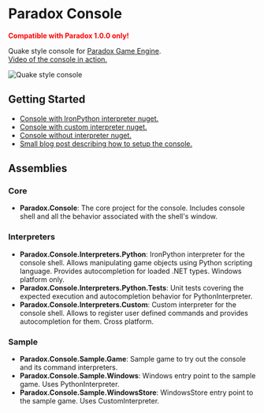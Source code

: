 Paradox Console
===============

<span style="color:red; font-weight:bold">Compatible with Paradox 1.0.0 only!</span>

Quake style console for [Paradox Game Engine](http://paradox3d.net/).<br/>
[Video of the console in action.](https://www.youtube.com/watch?v=oVWqy16W0ak)<br/>

![Quake style console](http://az695587.vo.msecnd.net/images/console.png)

## Getting Started

- [Console with IronPython interpreter nuget.](http://www.nuget.org/packages/Paradox.Console.PythonInterpreter)
- [Console with custom interpreter nuget.](http://www.nuget.org/packages/Paradox.Console.CustomInterpreter)
- [Console without interpreter nuget.](http://www.nuget.org/packages/Paradox.Console)
- [Small blog post describing how to setup the console.](http://jaanusvarus.com/quake-style-console-for-paradox-game-engine)

## Assemblies

### Core

- **Paradox.Console**: The core project for the console. Includes console shell and all the behavior associated with the shell's window.

### Interpreters

- **Paradox.Console.Interpreters.Python**: IronPython interpreter for the console shell. Allows manipulating game objects using Python scripting language. Provides autocompletion for loaded .NET types. Windows platform only.
- **Paradox.Console.Interpreters.Python.Tests**: Unit tests covering the expected execution and autocompletion behavior for PythonInterpreter.
- **Paradox.Console.Interpreters.Custom**: Custom interpreter for the console shell. Allows to register user defined commands and provides autocompletion for them. Cross platform.

### Sample

- **Paradox.Console.Sample.Game**: Sample game to try out the console and its command interpreters.
- **Paradox.Console.Sample.Windows**: Windows entry point to the sample game. Uses PythonInterpreter.
- **Paradox.Console.Sample.WindowsStore**: WindowsStore entry point to the sample game. Uses CustomInterpreter.
